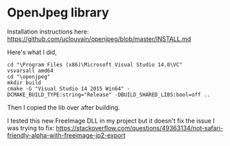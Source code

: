 OpenJpeg library
=================

Installation instructions here: https://github.com/uclouvain/openjpeg/blob/master/INSTALL.md

Here's what I did,

    cd "\Program Files (x86)\Microsoft Visual Studio 14.0\VC"
	vsvarsall amd64
	cd "\openjpeg"
	mkdir build
	cmake -G "Visual Studio 14 2015 Win64" -DCMAKE_BUILD_TYPE:string="Release" -DBUILD_SHARED_LIBS:bool=off ..
	
Then I copied the lib over after building.

I tested this new FreeImage DLL in my project but it doesn't fix the issue I was trying to fix:
https://stackoverflow.com/questions/49363134/not-safari-friendly-alpha-with-freeimage-jp2-export


